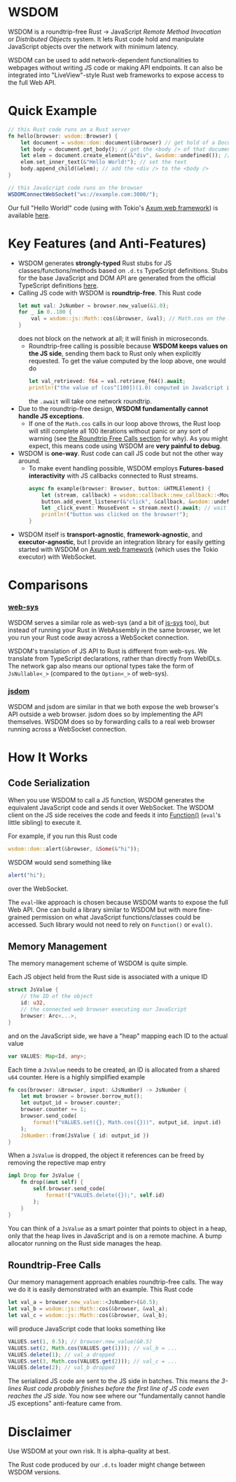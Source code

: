 # WSDOM

WSDOM is a roundtrip-free Rust → JavaScript *Remote Method Invocation* or *Distributed Objects* system.
It lets Rust code hold and manipulate JavaScript objects over the network with minimum latency.

WSDOM can be used to add network-dependent functionalities to webpages without writing JS code or making API endpoints. It can also be integrated into "LiveView"-style Rust web frameworks to expose access to the full Web API.

# Quick Example
```rust
// this Rust code runs on a Rust server
fn hello(browser: wsdom::Browser) {
    let document = wsdom::dom::document(&browser) // get hold of a Document object
    let body = document.get_body(); // get the <body /> of that document object
    let elem = document.create_element(&"div", &wsdom::undefined()); // create a <div />
    elem.set_inner_text(&"Hello World!"); // set the text
    body.append_child(&elem); // add the <div /> to the <body />
}
```
```js
// this JavaScript code runs on the browser
WSDOMConnectWebSocket("ws://example.com:3000/");
```

Our full "Hello World!" code (using with Tokio's [Axum web framework](https://github.com/tokio-rs/axum/)) is available [here](/exampls/hello/).

# Key Features (and Anti-Features)
-   WSDOM generates **strongly-typed** Rust stubs for JS classes/functions/methods based on `.d.ts` TypeScript definitions.
    Stubs for the base JavaScript and DOM API are generated from the official TypeScript definitions [here](https://github.com/microsoft/TypeScript/tree/main/src/lib).
-   Calling JS code with WSDOM is **roundtrip-free**. This Rust code
    ```rust
    let mut val: JsNumber = browser.new_value(&1.0);
    for _ in 0..100 {
        val = wsdom::js::Math::cos(&browser, &val); // Math.cos on the JS side
    }
    ```
    does not block on the network at all; it will finish in microseconds.
    -   Roundtrip-free calling is possible because **WSDOM keeps values on the JS side**, sending them back to Rust only when explicitly requested.
        To get the value computed by the loop above, one would do
        ```rust
        let val_retrieved: f64 = val.retrieve_f64().await;
        println!("the value of (cos^[100])(1.0) computed in JavaScript is {val_retrieved}");
        ```
        the `.await` will take one network roundtrip.
-   Due to the roundtrip-free design, **WSDOM fundamentally cannot handle JS exceptions**.
    -   If one of the `Math.cos` calls in our loop above throws,
        the Rust loop will still complete all 100 iterations without panic or any sort of warning (see [the Roundtrip Free Calls section](#roundtrip-free-calls) for why).
        As you might expect, this means code using WSDOM are **very painful to debug**.
-   WSDOM is **one-way**. Rust code can call JS code but not the other way around.
    -   To make event handling possible, WSDOM employs **Futures-based interactivity** with JS callbacks connected to Rust streams.
        ```rust
        async fn example(browser: Browser, button: &HTMLElement) {
            let (stream, callback) = wsdom::callback::new_callback::<MouseEvent>(&browser);
            button.add_event_listener(&"click", &callback, &wsdom::undefined());
            let _click_event: MouseEvent = stream.next().await; // wait for the Stream to yield
            println!("button was clicked on the browser!");
        }
        ```
-   WSDOM itself is **transport-agnostic**, **framework-agnostic**, and **executor-agnostic**,
    but I provide an integration library for easily getting started with WSDOM on
    [Axum web framework](https://github.com/tokio-rs/axum/) (which uses the Tokio executor) with WebSocket.

# Comparisons
### [web-sys](https://docs.rs/web-sys/latest/web_sys/)
WSDOM serves a similar role as web-sys (and a bit of [js-sys](https://docs.rs/js-sys/latest/js_sys/) too),
but instead of running your Rust in WebAssembly in the same browser,
we let you run your Rust code away across a WebSocket connection.

WSDOM's translation of JS API to Rust is different from web-sys.
We translate from TypeScript declarations, rather than directly from WebIDLs.
The network gap also means our optional types take the form of `JsNullable<_>` (compared to the `Option<_>` of web-sys).

### [jsdom](https://github.com/jsdom/jsdom)
WSDOM and jsdom are similar in that we both expose the web browser's API outside a web browser.
jsdom does so by implementing the API themselves.
WSDOM does so by forwarding calls to a real web browser running across a WebSocket connection.

# How It Works
## Code Serialization
When you use WSDOM to call a JS function, WSDOM generates the equivalent JavaScript code and sends it over WebSocket.
The WSDOM client on the JS side receives the code and feeds it into [Function()](https://developer.mozilla.org/en-US/docs/Web/JavaScript/Reference/Global_Objects/Function/Function) (`eval`'s little sibling) to execute it.

For example, if you run this Rust code
```rust
wsdom::dom::alert(&browser, &Some(&"hi"));
```
WSDOM would send something like
```js
alert("hi");
```
over the WebSocket.

The `eval`-like approach is chosen because WSDOM wants to expose the full Web API.
One can build a library similar to WSDOM but with more fine-grained permission on what JavaScript functions/classes could be accessed.
Such library would not need to rely on `Function()` or `eval()`.

## Memory Management
The memory management scheme of WSDOM is quite simple.

Each JS object held from the Rust side is associated with a unique ID
```rust
struct JsValue {
    // the ID of the object
    id: u32,
    // the connected web browser executing our JavaScript
    browser: Arc<...>,
}
```
and on the JavaScript side, we have a "heap" mapping each ID to the actual value
```typescript
var VALUES: Map<Id, any>;
```

Each time a `JsValue` needs to be created, an ID is allocated from a shared `u64` counter.
Here is a highly simplified example
```rust
fn cos(browser: &Browser, input: &JsNumber) -> JsNumber {
    let mut browser = browser.borrow_mut();
    let output_id = browser.counter;
    browser.counter += 1;
    browser.send_code(
        format!("VALUES.set({}, Math.cos({}))", output_id, input.id)
    );
    JsNumber::from(JsValue { id: output_id })
}
```

When a `JsValue` is dropped, the object it references can be freed by removing the repective map entry
```rust
impl Drop for JsValue {
    fn drop(&mut self) {
        self.browser.send_code(
            format!("VALUES.delete({});", self.id)
        );
    }
}
```

You can think of a `JsValue` as a smart pointer that points to object in a heap,
only that the heap lives in JavaScript and is on a remote machine. A bump allocator running on the Rust side manages the heap.
<!-- **A bit of Rust evangelism**: In most other programming languages, a memory management scheme like this wouldn't be possible.
Rust's precise memory management means `Drop::drop` is called as soon as the object is no longer needed.
In a GC-ed language, it can take minutes (or even hours) until object destructors are called.
During this time, the JS-side `VALUES` map would fill up, wasting memory. -->

## Roundtrip-Free Calls
Our memory management approach enables roundtrip-free calls.
The way we do it is easily demonstrated with an example.
This Rust code
```rust
let val_a = browser.new_value::<JsNumber>(&0.5);
let val_b = wsdom::js::Math::cos(&browser, &val_a);
let val_c = wsdom::js::Math::cos(&browser, &val_b);
```
will produce JavaScript code that looks something like
```js
VALUES.set(1, 0.5); // browser.new_value(&0.5)
VALUES.set(2, Math.cos(VALUES.get(1))); // val_b = ...
VALUES.delete(1); // val_a dropped
VALUES.set(3, Math.cos(VALUES.get(2))); // val_c = ...
VALUES.delete(2); // val_b dropped
```
The serialized JS code are sent to the JS side in batches.
This means *the 3-lines Rust code probably finishes before the first line of JS code even reaches the JS side*.
You now see where our "fundamentally cannot handle JS exceptions" anti-feature came from.

# Disclaimer

Use WSDOM at your own risk. It is alpha-quality at best.

The Rust code produced by our `.d.ts` loader might change between WSDOM versions.

